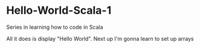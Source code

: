 # Hello-World-Scala-1
Series in learning how to code in Scala

All it does is display "Hello World". Next up I'm gonna learn to set up arrays

